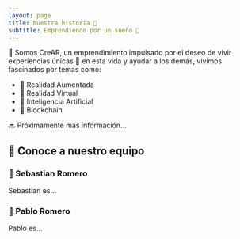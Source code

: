 ```yaml
---
layout: page
title: Nuestra historia 📜
subtitle: Emprendiendo por un sueño 🚀
---
```


🤝 Somos CreAR, un emprendimiento impulsado por el deseo de vivir experiencias únicas 🤩 en esta vida y ayudar a los demás, vivimos fascinados por temas como:

- 🔮 Realidad Aumentada
- 🌌 Realidad Virtual
- 🤖 Inteligencia Artificial
- 🔗 Blockchain

🔜 Próximamente más información...

## 👥 Conoce a nuestro equipo

### 🧑 Sebastian Romero

Sebastian es...

### 🧑 Pablo Romero

Pablo es...
